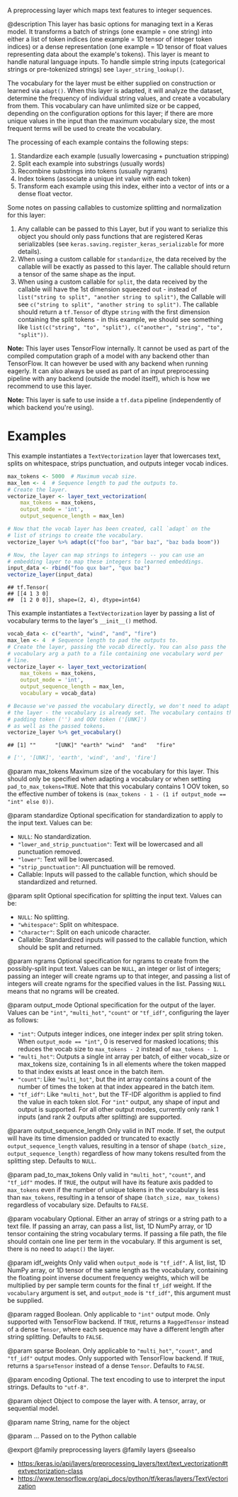 A preprocessing layer which maps text features to integer sequences.

@description
This layer has basic options for managing text in a Keras model. It
transforms a batch of strings (one example = one string) into either a list
of token indices (one example = 1D tensor of integer token indices) or a
dense representation (one example = 1D tensor of float values representing
data about the example's tokens). This layer is meant to handle natural
language inputs. To handle simple string inputs (categorical strings or
pre-tokenized strings) see `layer_string_lookup()`.

The vocabulary for the layer must be either supplied on construction or
learned via `adapt()`. When this layer is adapted, it will analyze the
dataset, determine the frequency of individual string values, and create a
vocabulary from them. This vocabulary can have unlimited size or be capped,
depending on the configuration options for this layer; if there are more
unique values in the input than the maximum vocabulary size, the most
frequent terms will be used to create the vocabulary.

The processing of each example contains the following steps:

1. Standardize each example (usually lowercasing + punctuation stripping)
2. Split each example into substrings (usually words)
3. Recombine substrings into tokens (usually ngrams)
4. Index tokens (associate a unique int value with each token)
5. Transform each example using this index, either into a vector of ints or
   a dense float vector.

Some notes on passing callables to customize splitting and normalization for
this layer:

1. Any callable can be passed to this Layer, but if you want to serialize
   this object you should only pass functions that are registered Keras
   serializables (see `keras.saving.register_keras_serializable`
   for more details).
2. When using a custom callable for `standardize`, the data received
   by the callable will be exactly as passed to this layer. The callable
   should return a tensor of the same shape as the input.
3. When using a custom callable for `split`, the data received by the
   callable will have the 1st dimension squeezed out - instead of
   `list("string to split", "another string to split")`, the Callable will
   see `c("string to split", "another string to split")`.
   The callable should return a `tf.Tensor` of dtype `string`
   with the first dimension containing the split tokens -
   in this example, we should see something like `list(c("string", "to",
   "split"), c("another", "string", "to", "split"))`.

**Note:** This layer uses TensorFlow internally. It cannot
be used as part of the compiled computation graph of a model with
any backend other than TensorFlow.
It can however be used with any backend when running eagerly.
It can also always be used as part of an input preprocessing pipeline
with any backend (outside the model itself), which is how we recommend
to use this layer.

**Note:** This layer is safe to use inside a `tf.data` pipeline
(independently of which backend you're using).

# Examples
This example instantiates a `TextVectorization` layer that lowercases text,
splits on whitespace, strips punctuation, and outputs integer vocab indices.


```r
max_tokens <- 5000  # Maximum vocab size.
max_len <- 4  # Sequence length to pad the outputs to.
# Create the layer.
vectorize_layer <- layer_text_vectorization(
    max_tokens = max_tokens,
    output_mode = 'int',
    output_sequence_length = max_len)
```


```r
# Now that the vocab layer has been created, call `adapt` on the
# list of strings to create the vocabulary.
vectorize_layer %>% adapt(c("foo bar", "bar baz", "baz bada boom"))
```


```r
# Now, the layer can map strings to integers -- you can use an
# embedding layer to map these integers to learned embeddings.
input_data <- rbind("foo qux bar", "qux baz")
vectorize_layer(input_data)
```

```
## tf.Tensor(
## [[4 1 3 0]
##  [1 2 0 0]], shape=(2, 4), dtype=int64)
```

This example instantiates a `TextVectorization` layer by passing a list
of vocabulary terms to the layer's `__init__()` method.


```r
vocab_data <- c("earth", "wind", "and", "fire")
max_len <- 4  # Sequence length to pad the outputs to.
# Create the layer, passing the vocab directly. You can also pass the
# vocabulary arg a path to a file containing one vocabulary word per
# line.
vectorize_layer <- layer_text_vectorization(
    max_tokens = max_tokens,
    output_mode = 'int',
    output_sequence_length = max_len,
    vocabulary = vocab_data)
```


```r
# Because we've passed the vocabulary directly, we don't need to adapt
# the layer - the vocabulary is already set. The vocabulary contains the
# padding token ('') and OOV token ('[UNK]')
# as well as the passed tokens.
vectorize_layer %>% get_vocabulary()
```

```
## [1] ""      "[UNK]" "earth" "wind"  "and"   "fire"
```

```r
# ['', '[UNK]', 'earth', 'wind', 'and', 'fire']
```

@param max_tokens
Maximum size of the vocabulary for this layer. This should
only be specified when adapting a vocabulary or when setting
`pad_to_max_tokens=TRUE`. Note that this vocabulary
contains 1 OOV token, so the effective number of tokens is
`(max_tokens - 1 - (1 if output_mode == "int" else 0))`.

@param standardize
Optional specification for standardization to apply to the
input text. Values can be:
- `NULL`: No standardization.
- `"lower_and_strip_punctuation"`: Text will be lowercased and all
    punctuation removed.
- `"lower"`: Text will be lowercased.
- `"strip_punctuation"`: All punctuation will be removed.
- Callable: Inputs will passed to the callable function,
    which should be standardized and returned.

@param split
Optional specification for splitting the input text.
Values can be:
- `NULL`: No splitting.
- `"whitespace"`: Split on whitespace.
- `"character"`: Split on each unicode character.
- Callable: Standardized inputs will passed to the callable
    function, which should be split and returned.

@param ngrams
Optional specification for ngrams to create from the
possibly-split input text. Values can be `NULL`, an integer
or list of integers; passing an integer will create ngrams
up to that integer, and passing a list of integers will
create ngrams for the specified values in the list.
Passing `NULL` means that no ngrams will be created.

@param output_mode
Optional specification for the output of the layer.
Values can be `"int"`, `"multi_hot"`, `"count"` or `"tf_idf"`,
configuring the layer as follows:
- `"int"`: Outputs integer indices, one integer index per split
    string token. When `output_mode == "int"`,
    0 is reserved for masked locations;
    this reduces the vocab size to `max_tokens - 2`
    instead of `max_tokens - 1`.
- `"multi_hot"`: Outputs a single int array per batch, of either
    vocab_size or max_tokens size, containing 1s in all elements
    where the token mapped to that index exists at least
    once in the batch item.
- `"count"`: Like `"multi_hot"`, but the int array contains
    a count of the number of times the token at that index
    appeared in the batch item.
- `"tf_idf"`: Like `"multi_hot"`, but the TF-IDF algorithm
    is applied to find the value in each token slot.
For `"int"` output, any shape of input and output is supported.
For all other output modes, currently only rank 1 inputs
(and rank 2 outputs after splitting) are supported.

@param output_sequence_length
Only valid in INT mode. If set, the output will
have its time dimension padded or truncated to exactly
`output_sequence_length` values, resulting in a tensor of shape
`(batch_size, output_sequence_length)` regardless of how many tokens
resulted from the splitting step. Defaults to `NULL`.

@param pad_to_max_tokens
Only valid in  `"multi_hot"`, `"count"`,
and `"tf_idf"` modes. If `TRUE`, the output will have
its feature axis padded to `max_tokens` even if the number
of unique tokens in the vocabulary is less than `max_tokens`,
resulting in a tensor of shape `(batch_size, max_tokens)`
regardless of vocabulary size. Defaults to `FALSE`.

@param vocabulary
Optional. Either an array of strings or a string path to a
text file. If passing an array, can pass a list, list,
1D NumPy array, or 1D tensor containing the string vocabulary terms.
If passing a file path, the file should contain one line per term
in the vocabulary. If this argument is set,
there is no need to `adapt()` the layer.

@param idf_weights
Only valid when `output_mode` is `"tf_idf"`. A list, list,
1D NumPy array, or 1D tensor of the same length as the vocabulary,
containing the floating point inverse document frequency weights,
which will be multiplied by per sample term counts for
the final `tf_idf` weight. If the `vocabulary` argument is set,
and `output_mode` is `"tf_idf"`, this argument must be supplied.

@param ragged
Boolean. Only applicable to `"int"` output mode.
Only supported with TensorFlow backend.
If `TRUE`, returns a `RaggedTensor` instead of a dense `Tensor`,
where each sequence may have a different length
after string splitting. Defaults to `FALSE`.

@param sparse
Boolean. Only applicable to `"multi_hot"`, `"count"`, and
`"tf_idf"` output modes. Only supported with TensorFlow
backend. If `TRUE`, returns a `SparseTensor`
instead of a dense `Tensor`. Defaults to `FALSE`.

@param encoding
Optional. The text encoding to use to interpret the input
strings. Defaults to `"utf-8"`.

@param object
Object to compose the layer with. A tensor, array, or sequential model.

@param name
String, name for the object

@param ...
Passed on to the Python callable

@export
@family preprocessing layers
@family layers
@seealso
+ <https:/keras.io/api/layers/preprocessing_layers/text/text_vectorization#textvectorization-class>
+ <https://www.tensorflow.org/api_docs/python/tf/keras/layers/TextVectorization>

